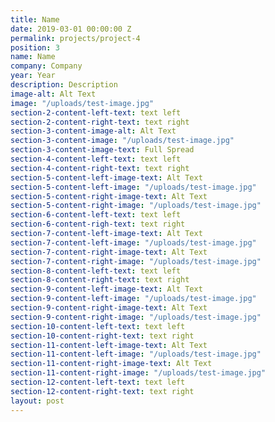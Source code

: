 ```yaml
---
title: Name
date: 2019-03-01 00:00:00 Z
permalink: projects/project-4
position: 3
name: Name
company: Company
year: Year
description: Description
image-alt: Alt Text
image: "/uploads/test-image.jpg"
section-2-content-left-text: text left
section-2-content-right-text: text right
section-3-content-image-alt: Alt Text
section-3-content-image: "/uploads/test-image.jpg"
section-3-content-image-text: Full Spread
section-4-content-left-text: text left
section-4-content-right-text: text right
section-5-content-left-image-text: Alt Text
section-5-content-left-image: "/uploads/test-image.jpg"
section-5-content-right-image-text: Alt Text
section-5-content-right-image: "/uploads/test-image.jpg"
section-6-content-left-text: text left
section-6-content-righ-text: text right
section-7-content-left-image-text: Alt Text
section-7-content-left-image: "/uploads/test-image.jpg"
section-7-content-right-image-text: Alt Text
section-7-content-right-image: "/uploads/test-image.jpg"
section-8-content-left-text: text left
section-8-content-right-text: text right
section-9-content-left-image-text: Alt Text
section-9-content-left-image: "/uploads/test-image.jpg"
section-9-content-right-image-text: Alt Text
section-9-content-right-image: "/uploads/test-image.jpg"
section-10-content-left-text: text left
section-10-content-right-text: text right
section-11-content-left-image-text: Alt Text
section-11-content-left-image: "/uploads/test-image.jpg"
section-11-content-right-image-text: Alt Text
section-11-content-right-image: "/uploads/test-image.jpg"
section-12-content-left-text: text left
section-12-content-right-text: text right
layout: post
---
```


